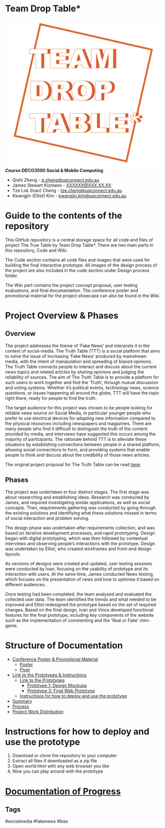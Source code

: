 # Team Drop Table*
![team_logo](https://github.com/deco3500-2018/DROP-TABLE-star/blob/master/Team%20DROP%20TABLE.png)
<strong><i>Course:</i>DECO3500 Social & Mobile Computing</strong><br>
+ Qishi Zheng - q.zheng@uqconnect.edu.au
+ James Stewart Kizmann - XXXXXX@XXX.XX.XX
+ Tze Lok (Ivan) Cheng - tze.cheng@uqconnect.edu.au
+ Kwangjin (Elliot) Kim - kwangjin.kim@uqconnect.edu.au

# Guide to the contents of the repository
This GitHub repository is a central storage space for all code and files of project The True Table by Team Drop Table*. There are two main parts in this repository, Code and Wiki.

The Code section contains all code files and images that were used for building the final interactive prototype. All images of the design process of the project are also included in the code section under Design process folder.

The Wiki part contains the project concept proposal, user testing evaluations, and final documentation. The conference poster and promotional material for the project showcase can also be found in the Wiki.

# Project Overview & Phases
<h2>Overview</h2>
The project addresses the theme of ‘Fake News’ and interprets it in the context of social-media. The Truth Table (TTT) is a social platform that aims to solve the issue of increasing ‘Fake News’ produced by mainstream media, with the intent of manipulation and spreading of biased opinions. The Truth Table connects people to interact and discuss about the current news topics and related articles by sharing opinions and judging the reliability of sources. The aim of The Truth Table is to provide a platform for such users to work together and find the ‘Truth’, through mutual discussion and voting systems. Whether it’s political events, technology news, science questions, or issues happening all around the globe, TTT will have the topic right there, ready for people to find the truth.

The target audience for this project was chosen to be people looking for reliable news source on Social Media, in particular younger people who prefer to use electrical devices for adapting new information compared to the physical resources including newspapers and magazines. There are many people who find it difficult to distinguish the truth of the content provided by media, and interviews have suggested this occurs among the majority of participants. The rationale behind TTT is to alleviate these situations by establishing  connections between people in a shared platform, allowing social connections to form, and providing systems that enable people to think and discuss about the credibility of those news articles.

The original project proposal for The Truth Table can be read [here](https://github.com/deco3500-2018/DROP-TABLE-star/wiki/Proposal).

<h2>Phases</h2>
The project was undertaken in four distinct stages.
The first stage was about researching and establishing ideas. Research was conducted by James, and required investigating similar applications, as well as social concepts. Then, requirements gathering was conducted by going through the existing solutions and identifying what these solutions missed in terms of social interaction and problem solving.  

The design phase was undertaken after requirements collection, and was based on iterative development processes, and rapid prototyping. Design began with digital prototyping, which was then followed by contextual interviews and observing people’s interactions with the prototype. Design was undertaken by Elliot, who created wireframes and front-end design layouts.

As versions of designs were created and updated, user testing sessions were conducted by Ivan, focusing on the usability of prototype and its interaction with users. At the same time, James conducted News testing, which focuses on the presentation of news and how to optimise it based on different audiences.

Once testing had been completed, the team analysed and evaluated the collected user data. The team identified the trends and what needed to be improved and Elliot redesigned the prototype based on the set of required changes.
Based on the final design, Ivan and Vince developed functional features for the final prototype, including key components of the website such as the implementation of commenting and the 'Real or Fake' mini-game.

# Structure of Documentation
- [Conference Poster & Promotional Material](https://github.com/deco3500-2018/DROP-TABLE-star/wiki/Documentation#conference-poster--promotional-material)
  - [Poster](https://github.com/deco3500-2018/DROP-TABLE-star/wiki/Documentation#poster)
  - [Flyer](https://github.com/deco3500-2018/DROP-TABLE-star/wiki/Documentation#flyers)
- [Link to the Prototypes & Instructions](https://github.com/deco3500-2018/DROP-TABLE-star/wiki/Documentation#link-to-the-prototype--instructions)
  - [Link to the Prototypes](https://github.com/deco3500-2018/DROP-TABLE-star/wiki/Documentation#links-to-the-prototypes)
    - [Prototype 1: Design Mockups](https://github.com/deco3500-2018/DROP-TABLE-star/wiki/Documentation#prototype-1-design-mockups)
    - [Prototype 2: Final Web Prototype](https://github.com/deco3500-2018/DROP-TABLE-star/wiki/Documentation#prototype-2-final-web-prototypes)
  - [Instructions for how to deploy and use the prototype](https://github.com/deco3500-2018/DROP-TABLE-star/wiki/Documentation#instructions-for-how-to-deploy-and-use-the-prototype)
- [Summary](https://github.com/deco3500-2018/DROP-TABLE-star/wiki/Documentation#summary)
- [Process](https://github.com/deco3500-2018/DROP-TABLE-star/wiki/Documentation#process)
- [Project Work Distribution](https://github.com/deco3500-2018/DROP-TABLE-star/wiki/Documentation#project-work-distributiony)

# Instructions for how to deploy and use the prototype
1. Download or clone the repository to your computer
2. Extract all files if downloaded as a zip file
3. Open world.html with any web browser you like
4. Now you can play around with the prototype

# [Documentation of Progress](https://github.com/deco3500-2018/DROP-TABLE-star/wiki)

<h2>Tags</h2>
#socialmedia #fakenews #bias
